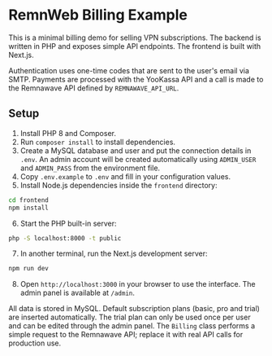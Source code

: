 # RemnWeb Billing Example

This is a minimal billing demo for selling VPN subscriptions.
The backend is written in PHP and exposes simple API endpoints. The frontend
is built with Next.js.

Authentication uses one-time codes that are sent to the user's email via SMTP.
Payments are processed with the YooKassa API and a call is made to the
Remnawave API defined by `REMNAWAVE_API_URL`.

## Setup

1. Install PHP 8 and Composer.
2. Run `composer install` to install dependencies.
3. Create a MySQL database and user and put the connection details in `.env`.
   An admin account will be created automatically using `ADMIN_USER` and
   `ADMIN_PASS` from the environment file.
4. Copy `.env.example` to `.env` and fill in your configuration values.
5. Install Node.js dependencies inside the `frontend` directory:

```bash
cd frontend
npm install
```

6. Start the PHP built-in server:

```bash
php -S localhost:8000 -t public
```

7. In another terminal, run the Next.js development server:

```bash
npm run dev
```

8. Open `http://localhost:3000` in your browser to use the interface. The admin
   panel is available at `/admin`.

All data is stored in MySQL. Default subscription plans (basic, pro and trial)
are inserted automatically. The trial plan can only be used once per user and
can be edited through the admin panel. The `Billing` class performs a simple
request to the Remnawave API; replace it with real API calls for production use.
